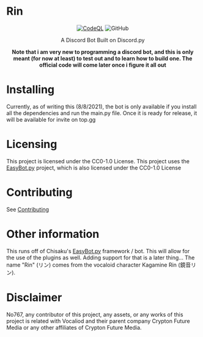 # Rin

<div align=center>

[![CodeQL](https://github.com/No767/Rin/actions/workflows/codeql-analysis.yml/badge.svg)](https://github.com/No767/Rin/actions/workflows/codeql-analysis.yml) <img alt="GitHub" src="https://img.shields.io/github/license/No767/Rin">

A Discord Bot Built on Discord.py

**Note that i am very new to programming a discord bot, and this is only meant (for now at least) to test out and to learn how to build one. The official code will come later once i figure it all out**

<div align=left>

# Installing

Currently, as of writing this (8/8/2021), the bot is only available if you install all the dependencies and run the main.py file. Once it is ready for release, it will be available for invite on top.gg

# Licensing

This project is licensed under the CC0-1.0 License. This project uses the [EasyBot.py](https://github.com/chisaku-dev/EasyBot.py) project, which is also licensed under the CC0-1.0 License

# Contributing

See [Contributing](https://github.com/No767/Rin/blob/master/contributing.md)

# Other information

This runs off of Chisaku's [EasyBot.py](https://github.com/chisaku-dev/EasyBot.py) framework / bot. This will allow for the use of the plugins as well. Adding support for that is a later thing...
The name "Rin" (リン) comes from the vocaloid character Kagamine Rin (鏡音リン). 

# Disclaimer

No767, any contributor of this project, any assets, or any works of this project is related with Vocaliod and their parent company Crypton Future Media or any other affiliates of Crypton Future Media.
